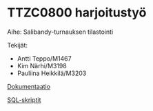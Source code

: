 # TTZC0800 harjoitustyö

Aihe: Salibandy-turnauksen tilastointi

Tekijät: 
* Antti Teppo/M1467
* Kim Närhi/M3198
* Pauliina Heikkilä/M3203

[Dokumentaatio](Dokumentaatio.md)

[SQL-skriptit](./SQL/)